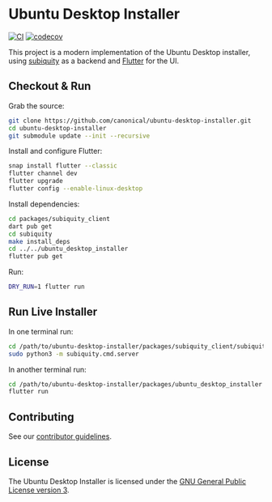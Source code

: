 # Ubuntu Desktop Installer

[![CI](https://github.com/canonical/ubuntu-desktop-installer/workflows/Flutter%20CI/badge.svg)](https://github.com/canonical/ubuntu-desktop-installer/actions)
[![codecov](https://codecov.io/gh/canonical/ubuntu-desktop-installer/branch/main/graph/badge.svg)](https://codecov.io/gh/canonical/ubuntu-desktop-installer)

This project is a modern implementation of the Ubuntu Desktop installer, using [subiquity](https://github.com/canonical/subiquity) as a backend and [Flutter](https://flutter.dev/) for the UI.

## Checkout & Run

Grab the source:
```sh
git clone https://github.com/canonical/ubuntu-desktop-installer.git
cd ubuntu-desktop-installer
git submodule update --init --recursive
```

Install and configure Flutter:
```sh
snap install flutter --classic
flutter channel dev
flutter upgrade
flutter config --enable-linux-desktop
```

Install dependencies:
```sh
cd packages/subiquity_client
dart pub get
cd subiquity
make install_deps
cd ../../ubuntu_desktop_installer
flutter pub get
```

Run:
```sh
DRY_RUN=1 flutter run
```

## Run Live Installer

In one terminal run:
```sh
cd /path/to/ubuntu-desktop-installer/packages/subiquity_client/subiquity
sudo python3 -m subiquity.cmd.server
```

In another terminal run:
```sh
cd /path/to/ubuntu-desktop-installer/packages/ubuntu_desktop_installer
flutter run
```

## Contributing

See our [contributor guidelines](CONTRIBUTING.md).

## License

The Ubuntu Desktop Installer is licensed under the [GNU General Public License version 3](LICENSE).
